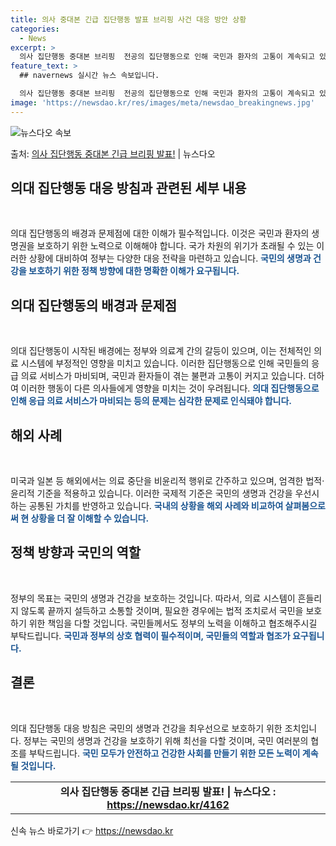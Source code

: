 ```yaml
---
title: 의사 중대본 긴급 집단행동 발표 브리핑 사건 대응 방안 상황
categories:
  - News
excerpt: >
  의사 집단행동 중대본 브리핑  전공의 집단행동으로 인해 국민과 환자의 고통이 계속되고 있는 상황에서, 의사협…
feature_text: >
  ## navernews 실시간 뉴스 속보입니다.

  의사 집단행동 중대본 브리핑  전공의 집단행동으로 인해 국민과 환자의 고통이 계속되고 있는 상황에서, 의사협…
image: 'https://newsdao.kr/res/images/meta/newsdao_breakingnews.jpg'
---
```


![뉴스다오 속보](https://newsdao.kr/res/images/meta/newsdao_breakingnews.jpg)

<p>출처: <a href="https://newsdao.kr/4162" rel="dofollow">의사 집단행동 중대본 긴급 브리핑 발표!</a> | 뉴스다오</p>

<h2 data-ke-size="size26">의대 집단행동 대응 방침과 관련된 세부 내용</h2>
<p data-ke-size="size16">&nbsp;</p>
의대 집단행동의 배경과 문제점에 대한 이해가 필수적입니다. 이것은 국민과 환자의 생명권을 보호하기 위한 노력으로 이해해야 합니다. 국가 차원의 위기가 초래될 수 있는 이러한 상황에 대비하여 정부는 다양한 대응 전략을 마련하고 있습니다. <b><span style="color: #1a5490;">국민의 생명과 건강을 보호하기 위한 정책 방향에 대한 명확한 이해가 요구됩니다.</span></b>

<h2 data-ke-size="size26">의대 집단행동의 배경과 문제점</h2>
<p data-ke-size="size16">&nbsp;</p>
의대 집단행동이 시작된 배경에는 정부와 의료계 간의 갈등이 있으며, 이는 전체적인 의료 시스템에 부정적인 영향을 미치고 있습니다. 이러한 집단행동으로 인해 국민들의 응급 의료 서비스가 마비되며, 국민과 환자들이 겪는 불편과 고통이 커지고 있습니다. 더하여 이러한 행동이 다른 의사들에게 영향을 미치는 것이 우려됩니다. <b><span style="color: #1a5490;">의대 집단행동으로 인해 응급 의료 서비스가 마비되는 등의 문제는 심각한 문제로 인식돼야 합니다.</span></b>

<h2 data-ke-size="size26">해외 사례</h2>
<p data-ke-size="size16">&nbsp;</p>
미국과 일본 등 해외에서는 의료 중단을 비윤리적 행위로 간주하고 있으며, 엄격한 법적·윤리적 기준을 적용하고 있습니다. 이러한 국제적 기준은 국민의 생명과 건강을 우선시하는 공통된 가치를 반영하고 있습니다. <b><span style="color: #1a5490;">국내의 상황을 해외 사례와 비교하여 살펴봄으로써 현 상황을 더 잘 이해할 수 있습니다.</span></b>

<h2 data-ke-size="size26">정책 방향과 국민의 역할</h2>
<p data-ke-size="size16">&nbsp;</p>
정부의 목표는 국민의 생명과 건강을 보호하는 것입니다. 따라서, 의료 시스템이 흔들리지 않도록 끝까지 설득하고 소통할 것이며, 필요한 경우에는 법적 조치로서 국민을 보호하기 위한 책임을 다할 것입니다. 국민들께서도 정부의 노력을 이해하고 협조해주시길 부탁드립니다. <b><span style="color: #1a5490;">국민과 정부의 상호 협력이 필수적이며, 국민들의 역할과 협조가 요구됩니다.</span></b>

<h2 data-ke-size="size26">결론</h2>
<p data-ke-size="size16">&nbsp;</p>
의대 집단행동 대응 방침은 국민의 생명과 건강을 최우선으로 보호하기 위한 조치입니다. 정부는 국민의 생명과 건강을 보호하기 위해 최선을 다할 것이며, 국민 여러분의 협조를 부탁드립니다. <b><span style="color: #1a5490;">국민 모두가 안전하고 건강한 사회를 만들기 위한 모든 노력이 계속될 것입니다.</span></b>
<table>
<tbody>
<tr>
<td style="text-align: center; height: 17px;"><b>의사 집단행동 중대본 긴급 브리핑 발표! | 뉴스다오  : </b><a href="https://newsdao.kr/4162"><b>https://newsdao.kr/4162</b></a></td>
</tr>
</tbody>
</table> 

신속 뉴스 바로가기 👉 <a href="https://newsdao.kr" rel="dofollow">https://newsdao.kr</a>


